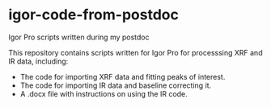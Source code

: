 # igor-code-from-postdoc
Igor Pro scripts written during my postdoc

This repository contains scripts written for Igor Pro for processsing XRF and IR data, including:

- The code for importing XRF data and fitting peaks of interest.
- The code for importing IR data and baseline correcting it.
- A .docx file with instructions on using the IR code.
